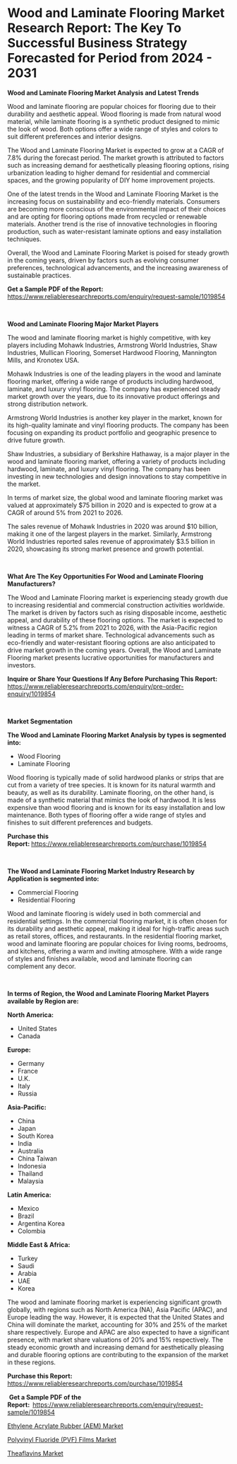 <p><h1>Wood and Laminate Flooring Market Research Report: The Key To Successful Business Strategy Forecasted for Period from 2024 - 2031</h1></p><p><strong>Wood and Laminate Flooring Market Analysis and Latest Trends</strong></p>
<p><p>Wood and laminate flooring are popular choices for flooring due to their durability and aesthetic appeal. Wood flooring is made from natural wood material, while laminate flooring is a synthetic product designed to mimic the look of wood. Both options offer a wide range of styles and colors to suit different preferences and interior designs.</p><p>The Wood and Laminate Flooring Market is expected to grow at a CAGR of 7.8% during the forecast period. The market growth is attributed to factors such as increasing demand for aesthetically pleasing flooring options, rising urbanization leading to higher demand for residential and commercial spaces, and the growing popularity of DIY home improvement projects.</p><p>One of the latest trends in the Wood and Laminate Flooring Market is the increasing focus on sustainability and eco-friendly materials. Consumers are becoming more conscious of the environmental impact of their choices and are opting for flooring options made from recycled or renewable materials. Another trend is the rise of innovative technologies in flooring production, such as water-resistant laminate options and easy installation techniques.</p><p>Overall, the Wood and Laminate Flooring Market is poised for steady growth in the coming years, driven by factors such as evolving consumer preferences, technological advancements, and the increasing awareness of sustainable practices.</p></p>
<p><strong>Get a Sample PDF of the Report:&nbsp;</strong> <a href="https://www.reliableresearchreports.com/enquiry/request-sample/1019854">https://www.reliableresearchreports.com/enquiry/request-sample/1019854</a></p>
<p>&nbsp;</p>
<p><strong>Wood and Laminate Flooring Major Market Players</strong></p>
<p><p>The wood and laminate flooring market is highly competitive, with key players including Mohawk Industries, Armstrong World Industries, Shaw Industries, Mullican Flooring, Somerset Hardwood Flooring, Mannington Mills, and Kronotex USA. </p><p>Mohawk Industries is one of the leading players in the wood and laminate flooring market, offering a wide range of products including hardwood, laminate, and luxury vinyl flooring. The company has experienced steady market growth over the years, due to its innovative product offerings and strong distribution network.</p><p>Armstrong World Industries is another key player in the market, known for its high-quality laminate and vinyl flooring products. The company has been focusing on expanding its product portfolio and geographic presence to drive future growth.</p><p>Shaw Industries, a subsidiary of Berkshire Hathaway, is a major player in the wood and laminate flooring market, offering a variety of products including hardwood, laminate, and luxury vinyl flooring. The company has been investing in new technologies and design innovations to stay competitive in the market.</p><p>In terms of market size, the global wood and laminate flooring market was valued at approximately $75 billion in 2020 and is expected to grow at a CAGR of around 5% from 2021 to 2026. </p><p>The sales revenue of Mohawk Industries in 2020 was around $10 billion, making it one of the largest players in the market. Similarly, Armstrong World Industries reported sales revenue of approximately $3.5 billion in 2020, showcasing its strong market presence and growth potential.</p></p>
<p>&nbsp;</p>
<p><strong>What Are The Key Opportunities For Wood and Laminate Flooring Manufacturers?</strong></p>
<p><p>The Wood and Laminate Flooring market is experiencing steady growth due to increasing residential and commercial construction activities worldwide. The market is driven by factors such as rising disposable income, aesthetic appeal, and durability of these flooring options. The market is expected to witness a CAGR of 5.2% from 2021 to 2026, with the Asia-Pacific region leading in terms of market share. Technological advancements such as eco-friendly and water-resistant flooring options are also anticipated to drive market growth in the coming years. Overall, the Wood and Laminate Flooring market presents lucrative opportunities for manufacturers and investors.</p></p>
<p><strong>Inquire or Share Your Questions If Any Before Purchasing This Report:</strong> <a href="https://www.reliableresearchreports.com/enquiry/pre-order-enquiry/1019854">https://www.reliableresearchreports.com/enquiry/pre-order-enquiry/1019854</a></p>
<p>&nbsp;</p>
<p><strong>Market Segmentation</strong></p>
<p><strong>The Wood and Laminate Flooring Market Analysis by types is segmented into:</strong></p>
<p><ul><li>Wood Flooring</li><li>Laminate Flooring</li></ul></p>
<p><p>Wood flooring is typically made of solid hardwood planks or strips that are cut from a variety of tree species. It is known for its natural warmth and beauty, as well as its durability. Laminate flooring, on the other hand, is made of a synthetic material that mimics the look of hardwood. It is less expensive than wood flooring and is known for its easy installation and low maintenance. Both types of flooring offer a wide range of styles and finishes to suit different preferences and budgets.</p></p>
<p><strong>Purchase this Report:&nbsp;</strong><a href="https://www.reliableresearchreports.com/purchase/1019854">https://www.reliableresearchreports.com/purchase/1019854</a></p>
<p>&nbsp;</p>
<p><strong>The Wood and Laminate Flooring Market Industry Research by Application is segmented into:</strong></p>
<p><ul><li>Commercial Flooring</li><li>Residential Flooring</li></ul></p>
<p><p>Wood and laminate flooring is widely used in both commercial and residential settings. In the commercial flooring market, it is often chosen for its durability and aesthetic appeal, making it ideal for high-traffic areas such as retail stores, offices, and restaurants. In the residential flooring market, wood and laminate flooring are popular choices for living rooms, bedrooms, and kitchens, offering a warm and inviting atmosphere. With a wide range of styles and finishes available, wood and laminate flooring can complement any decor.</p></p>
<p>&nbsp;</p>
<p><strong>In terms of Region, the Wood and Laminate Flooring Market Players available by Region are:</strong></p>
<p>
    <p> <strong> North America: </strong>
        <ul>
            <li>United States</li>
            <li>Canada</li>
        </ul>
        </p> 
    <p> <strong> Europe: </strong>
        <ul>
            <li>Germany</li>
            <li>France</li>
            <li>U.K.</li>
            <li>Italy</li>
            <li>Russia</li>
        </ul>
        </p> 
    <p> <strong> Asia-Pacific: </strong>
        <ul>
            <li>China</li>
            <li>Japan</li>
            <li>South Korea</li>
            <li>India</li>
            <li>Australia</li>
            <li>China Taiwan</li>
            <li>Indonesia</li>
            <li>Thailand</li>
            <li>Malaysia</li>
        </ul>
        </p> 
    <p> <strong> Latin America: </strong>
        <ul>
            <li>Mexico</li>
            <li>Brazil</li>
            <li>Argentina Korea</li>
            <li>Colombia</li>
        </ul>
        </p> 
    <p> <strong> Middle East & Africa: </strong>
        <ul>
            <li>Turkey</li>
            <li>Saudi</li>
            <li>Arabia</li>
            <li>UAE</li>
            <li>Korea</li>
        </ul>
    </p>
    </p>
<p><p>The wood and laminate flooring market is experiencing significant growth globally, with regions such as North America (NA), Asia Pacific (APAC), and Europe leading the way. However, it is expected that the United States and China will dominate the market, accounting for 30% and 25% of the market share respectively. Europe and APAC are also expected to have a significant presence, with market share valuations of 20% and 15% respectively. The steady economic growth and increasing demand for aesthetically pleasing and durable flooring options are contributing to the expansion of the market in these regions.</p></p>
<p><strong>Purchase this Report: </strong><a href="https://www.reliableresearchreports.com/purchase/1019854">https://www.reliableresearchreports.com/purchase/1019854</a></p>
<p>&nbsp;<strong>Get a Sample PDF of the Report:&nbsp;&nbsp;</strong><a href="https://www.reliableresearchreports.com/enquiry/request-sample/1019854">https://www.reliableresearchreports.com/enquiry/request-sample/1019854</a></p>
<p><strong></strong></p>
<p><p><a href="https://view.publitas.com/reportprime-1/ethylene-acrylate-rubber-aem-market-with-the-goal-of-estimating-the-market-size-and-future-growth-potential-of-various-market-segments-based-on-component-applications-end-user-and-region/">Ethylene Acrylate Rubber (AEM) Market</a></p><p><a href="https://view.publitas.com/reportprime-1/polyvinyl-fluoride-pvf-films-market-size-focuses-on-market-dynamics-in-depth-analysis-and-future-projections-of-its-market-forecasted-for-period-from-2023-to-2030/">Polyvinyl Fluoride (PVF) Films Market</a></p><p><a href="https://view.publitas.com/reportprime-1/global-theaflavins-market-size-and-market-trends-insights-and-projections-from-2024-to-2031/">Theaflavins Market</a></p></p>